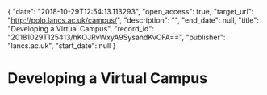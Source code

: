 {
  "date": "2018-10-29T12:54:13.113293", 
  "open_access": true, 
  "target_url": "http://polo.lancs.ac.uk/campus/", 
  "description": "", 
  "end_date": null, 
  "title": "Developing a Virtual Campus", 
  "record_id": "20181029T125413/hKOJRvWxyA9SysandKvOFA==", 
  "publisher": "lancs.ac.uk", 
  "start_date": null
}

# Developing a Virtual Campus

